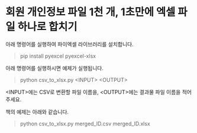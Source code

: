 # 회원 개인정보 파일 1천 개, 1초만에 엑셀 파일 하나로 합치기

아래 명령어를 실행하여 파이엑셀 라이브러리를 설치합니다.

> pip install pyexcel pyexcel-xlsx


아래 명령어를 실행하시면 예제가 실행됩니다.

> python  csv_to_xlsx.py  <INPUT\>   <OUTPUT\>

<INPUT\>에는 CSV로 변환할 파일 이름을, <OUTPUT\>에는 결과물 파일 이름을 적어주세요.


책의 예제는 아래와 같습니다.

>python csv_to_xlsx.py merged_ID.csv merged_ID.xlsx 
